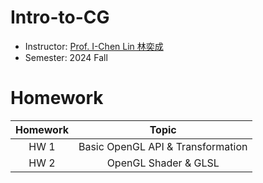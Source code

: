 # Intro-to-CG
- Instructor: [Prof. I-Chen Lin 林奕成](https://people.cs.nycu.edu.tw/~ichenlin/)
- Semester: 2024 Fall

# Homework

|   Homework  | Topic                                | 
|:----------:|:-------------------------------------:|
| HW 1       | Basic OpenGL API & Transformation     | 
| HW 2       | OpenGL Shader & GLSL                  | 
